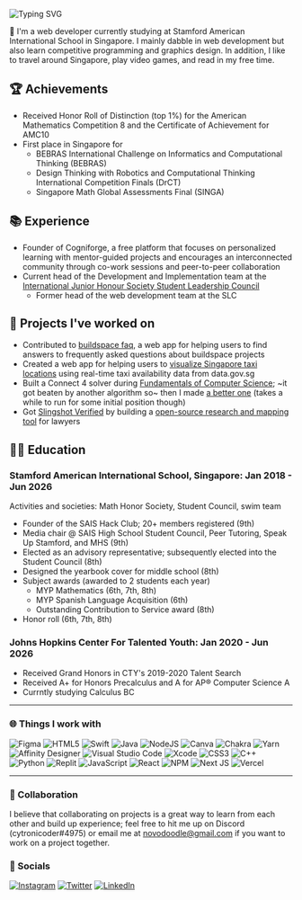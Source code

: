 ![Typing SVG](https://readme-typing-svg.herokuapp.com?font=Arial&size=32&color=FFFFFF&lines=Hi+there!+I'm+Peter.+🚀)

👋 I'm a web developer currently studying at Stamford American International School in Singapore. I mainly dabble in web development but also learn competitive programming and graphics design. In addition, I like to travel around Singapore, play video games, and read in my free time.

## 🏆 Achievements

- Received Honor Roll of Distinction (top 1%) for the American Mathematics Competition 8 and the Certificate of Achievement for AMC10
- First place in Singapore for
  - BEBRAS International Challenge on Informatics and Computational Thinking (BEBRAS)
  - Design Thinking with Robotics and Computational Thinking International Competition Finals (DrCT)
  - Singapore Math Global Assessments Final (SINGA)

## 📚 Experience

- Founder of Cogniforge, a free platform that focuses on personalized learning with mentor-guided projects and encourages an interconnected community through co-work sessions and peer-to-peer collaboration
- Current head of the Development and Implementation team at the [International Junior Honour Society Student Leadership Council](https://ijhscommunity.org/)
  - Former head of the web development team at the SLC

## 🚢 Projects I've worked on

- Contributed to [buildspace faq](https://github.com/buildspace/buildspace-faq), a web app for helping users to find answers to frequently asked questions about buildspace projects
- Created a web app for helping users to [visualize Singapore taxi locations](https://singapore-taxified.cytronicoder.repl.co) using real-time taxi availability data from data.gov.sg
- Built a Connect 4 solver during [Fundamentals of Computer Science](https://cty.jhu.edu/programs/summer/courses/fundamentals-of-computer-science-fcps); ~it got beaten by another algorithm so~ then I made [a better one](https://github.com/cytronicoder/connect-four) (takes a while to run for some initial position though)
- Got [Slingshot Verified](https://discord.gg/JcgAA3rJW7) by building a [open-source research and mapping tool](https://github.com/cytronicoder/MapTheConstitution) for lawyers

## 👨‍🎓 Education

### Stamford American International School, Singapore: Jan 2018 - Jun 2026

Activities and societies: Math Honor Society, Student Council, swim team

- Founder of the SAIS Hack Club; 20+ members registered (9th)
- Media chair @ SAIS High School Student Council, Peer Tutoring, Speak Up Stamford, and MHS (9th)
- Elected as an advisory representative; subsequently elected into the Student Council (8th)
- Designed the yearbook cover for middle school (8th)
- Subject awards (awarded to 2 students each year)
  - MYP Mathematics (6th, 7th, 8th)
  - MYP Spanish Language Acquisition (6th)
  - Outstanding Contribution to Service award (8th)
- Honor roll (6th, 7th, 8th)

### Johns Hopkins Center For Talented Youth: Jan 2020 - Jun 2026

- Received Grand Honors in CTY's 2019-2020 Talent Search
- Received A+ for Honors Precalculus and A for AP® Computer Science A
- Currntly studying Calculus BC

<hr />

### 🌐 Things I work with

![Figma](https://img.shields.io/badge/figma-%23F24E1E.svg?style=for-the-badge&logo=figma&logoColor=white)
![HTML5](https://img.shields.io/badge/html5-%23E34F26.svg?style=for-the-badge&logo=html5&logoColor=white)
![Swift](https://img.shields.io/badge/swift-F54A2A?style=for-the-badge&logo=swift&logoColor=white)
![Java](https://img.shields.io/badge/java-%23ED8B00.svg?style=for-the-badge&logo=java&logoColor=white)
![NodeJS](https://img.shields.io/badge/node.js-6DA55F?style=for-the-badge&logo=node.js&logoColor=white)
![Canva](https://img.shields.io/badge/Canva-%2300C4CC.svg?style=for-the-badge&logo=Canva&logoColor=white)
![Chakra](https://img.shields.io/badge/chakra-%234ED1C5.svg?style=for-the-badge&logo=chakraui&logoColor=white)
![Yarn](https://img.shields.io/badge/yarn-%232C8EBB.svg?style=for-the-badge&logo=yarn&logoColor=white)
![Affinity Designer](https://img.shields.io/badge/affinity%20desginer-%231B72BE.svg?style=for-the-badge&logo=affinity-designer&logoColor=white)
![Visual Studio Code](https://img.shields.io/badge/Visual%20Studio%20Code-0078d7.svg?style=for-the-badge&logo=visual-studio-code&logoColor=white)
![Xcode](https://img.shields.io/badge/Xcode-007ACC?style=for-the-badge&logo=Xcode&logoColor=white)
![CSS3](https://img.shields.io/badge/css3-%231572B6.svg?style=for-the-badge&logo=css3&logoColor=white)
![C++](https://img.shields.io/badge/c++-%2300599C.svg?style=for-the-badge&logo=c%2B%2B&logoColor=white)
![Python](https://img.shields.io/badge/python-3670A0?style=for-the-badge&logo=python&logoColor=ffdd54)
![Replit](https://img.shields.io/badge/replit-667881?style=for-the-badge&logo=replit&logoColor=white)
![JavaScript](https://img.shields.io/badge/javascript-%23323330.svg?style=for-the-badge&logo=javascript&logoColor=%23F7DF1E)
![React](https://img.shields.io/badge/react-%2320232a.svg?style=for-the-badge&logo=react&logoColor=%2361DAFB)
![NPM](https://img.shields.io/badge/NPM-%23000000.svg?style=for-the-badge&logo=npm&logoColor=white)
![Next JS](https://img.shields.io/badge/Next-black?style=for-the-badge&logo=next.js&logoColor=white)
![Vercel](https://img.shields.io/badge/vercel-%23000000.svg?style=for-the-badge&logo=vercel&logoColor=white)

<hr />

### 🤝 Collaboration

I believe that collaborating on projects is a great way to learn from each other and build up experience; feel free to hit me up on Discord (cytronicoder#4975) or email me at [novodoodle@gmail.com](mailto:novodoodle@gmail.com) if you want to work on a project together.

### 📢 Socials

[![Instagram](https://img.shields.io/badge/Instagram-E4405F?style=for-the-badge&logo=instagram&logoColor=white)](https://www.instagram.com/cytronicoder)
[![Twitter](https://img.shields.io/badge/Twitter-1DA1F2?style=for-the-badge&logo=twitter&logoColor=white)](https://www.twitter.com/cytronicoder)
[![LinkedIn](https://img.shields.io/badge/LinkedIn-0077B5?style=for-the-badge&logo=linkedin&logoColor=white)](https://www.linkedin.com/in/cytronicoder/)
